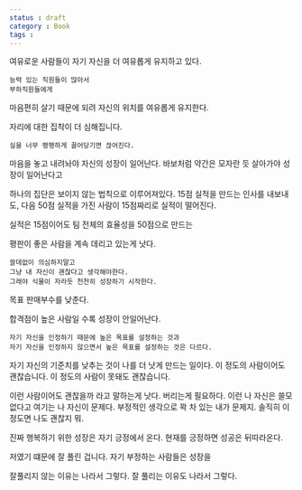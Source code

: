 ```yaml
---
status : draft
category : Book
tags : 
---
```


여유로운 사람들이
자기 자신을 더 여유롭게 유지하고 있다.

```
능력 있는 직원들이 많아서
부하직원들에게 
```
마음편히 살기 때문에
되려 자신의 위치를 여유롭게 유지한다.

자리에 대한 집착이 더 심해집니다.

```
실을 너무 팽팽하게 끌어당기면 끊어진다.
```
마음을 놓고 내려놔야 자신의 성장이 일어난다.
바보처럼 약간은 모자란 듯 살아가야 성장이 일어난다고

하나의 집단은 보이지 않는 법칙으로 이루어져있다.
15점 실적을 만드는 인사를 내보내도,
다음 50점 실적을 가진 사람이 15점짜리로 실적이 떨어진다.

실적은 15점이어도
팀 전체의 효율성을 50점으로 만드는

평판이 좋은 사람을 계속 데리고 있는게 낫다.

```
쓸데없이 의심하지말고
그냥 내 자신이 괜찮다고 생각해야한다.
그래야 식물이 자라듯 천천히 성장하기 시작한다.
```

목표 판매부수를 낮춘다.

합격점이 높은 사람일 수록
성장이 안일어난다.

```
자기 자신을 인정하기 때문에 높은 목표를 설정하는 것과
자기 자신을 인정하지 않으면서 높은 목표를 설정하는 것은 다르다.
```

자기 자신의 기준치를 낮추는 것이 나를 더 낫게 만드는 일이다.
이 정도의 사람이어도 괜찮습니다.
이 정도의 사람이 못돼도 괜찮습니다.

이런 사람이어도 괜찮을까 라고 말하는게 낫다.
버리는게 필요하다.
이런 나 자신은 쓸모없다고 여기는 나 자신이 문제다.
부정적인 생각으로 꽉 차 있는 내가 문제지.
솔직히 이정도면 나도 괜찮지 뭐.

진짜 행복하기 위한 성장은
자기 긍정에서 온다.
현재를 긍정하면 성공은 뒤따라온다.

저였기 떄문에 잘 풀린 겁니다.
자기 부정하는 사람들은 성장을 

잘풀리지 않는 이유는 나라서 그렇다.
잘 풀리는 이유도 나라서 그렇다.
